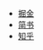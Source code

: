- [掘金](https://juejin.im/post/5a6dd5526fb9a01ca267bbf5)
- [简书](https://www.jianshu.com/p/8966aca1d9dc)
- [知乎](https://zhuanlan.zhihu.com/p/33078762)
